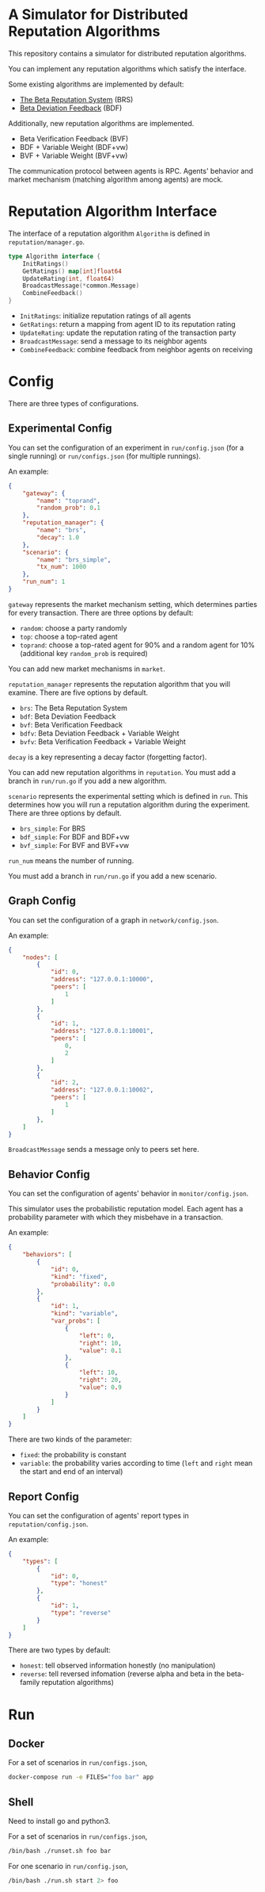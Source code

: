 # A Simulator for Distributed Reputation Algorithms

This repository contains a simulator for distributed reputation algorithms.

You can implement any reputation algorithms which satisfy the interface.

Some existing algorithms are implemented by default:
- [The Beta Reputation System](https://domino.fov.uni-mb.si/proceedings.nsf/proceedings/d9e48b66f32a7dffc1256e9f00355b37/$file/josang.pdf) (BRS)
- [Beta Deviation Feedback](https://infoscience.epfl.ch/record/486) (BDF)

Additionally, new reputation algorithms are implemented.
- Beta Verification Feedback (BVF)
- BDF + Variable Weight (BDF+vw)
- BVF + Variable Weight (BVF+vw)

The communication protocol between agents is RPC.
Agents' behavior and market mechanism (matching algorithm among agents) are mock.


# Reputation Algorithm Interface

The interface of a reputation algorithm `Algorithm` is defined in `reputation/manager.go`.
```go
type Algorithm interface {
	InitRatings()
	GetRatings() map[int]float64
	UpdateRating(int, float64)
	BroadcastMessage(*common.Message)
	CombineFeedback()
}
```

- `InitRatings`: initialize reputation ratings of all agents
- `GetRatings`: return a mapping from agent ID to its reputation rating
- `UpdateRating`: update the reputation rating of the transaction party
- `BroadcastMessage`: send a message to its neighbor agents
- `CombineFeedback`: combine feedback from neighbor agents on receiving


# Config
There are three types of configurations.

## Experimental Config
You can set the configuration of an experiment in `run/config.json` (for a single running) or `run/configs.json` (for multiple runnings).

An example:
```json
{
    "gateway": {
        "name": "toprand",
        "random_prob": 0.1
    },
    "reputation_manager": {
        "name": "brs",
        "decay": 1.0
    },
    "scenario": {
        "name": "brs_simple",
        "tx_num": 1000
    },
    "run_num": 1
}
```

`gateway` represents the market mechanism setting, which determines parties for every transaction.
There are three options by default:
- `random`: choose a party randomly
- `top`: choose a top-rated agent
- `toprand`: choose a top-rated agent for 90% and a random agent for 10% (additional key `random_prob` is required)

You can add new market mechanisms in `market`.

`reputation_manager` represents the reputation algorithm that you will examine.
There are five options by default.
- `brs`: The Beta Reputation System
- `bdf`: Beta Deviation Feedback
- `bvf`: Beta Verification Feedback
- `bdfv`: Beta Deviation Feedback + Variable Weight
- `bvfv`: Beta Verification Feedback + Variable Weight

`decay` is a key representing a decay factor (forgetting factor).

You can add new reputation algorithms in `reputation`.
You must add a branch in `run/run.go` if you add a new algorithm.

`scenario` represents the experimental setting which is defined in `run`.
This determines how you will run a reputation algorithm during the experiment.
There are three options by default.
- `brs_simple`: For BRS
- `bdf_simple`: For BDF and BDF+vw
- `bvf_simple`: For BVF and BVF+vw

`run_num` means the number of running.

You must add a branch in `run/run.go` if you add a new scenario.

## Graph Config
You can set the configuration of a graph in `network/config.json`.

An example:
```json
{
    "nodes": [
        {
            "id": 0,
            "address": "127.0.0.1:10000",
            "peers": [
                1
            ]
        },
        {
            "id": 1,
            "address": "127.0.0.1:10001",
            "peers": [
                0,
                2
            ]
        },
        {
            "id": 2,
            "address": "127.0.0.1:10002",
            "peers": [
                1
            ]
        },
    ]
}
```

`BroadcastMessage` sends a message only to peers set here.

## Behavior Config
You can set the configuration of agents' behavior in `monitor/config.json`.

This simulator uses the probabilistic reputation model.
Each agent has a probability parameter with which they misbehave in a transaction.

An example:
```json
{
    "behaviors": [
        {
            "id": 0,
            "kind": "fixed",
            "probability": 0.0
        },
        {
            "id": 1,
            "kind": "variable",
            "var_probs": [
                {
                    "left": 0,
                    "right": 10,
                    "value": 0.1
                },
                {
                    "left": 10,
                    "right": 20,
                    "value": 0.9
                }
            ]
        }
    ]
}
```

There are two kinds of the parameter:
- `fixed`: the probability is constant
- `variable`: the probability varies according to time (`left` and `right` mean the start and end of an interval)

## Report Config

You can set the configuration of agents' report types in `reputation/config.json`.

An example:

```json
{
    "types": [
        {
            "id": 0,
            "type": "honest"
        },
        {
            "id": 1,
            "type": "reverse"
        }
    ]
}
```

There are two types by default:

- `honest`: tell observed information honestly (no manipulation)
- `reverse`: tell reversed infomation (reverse alpha and beta in the beta-family reputation algorithms)


# Run

## Docker
For a set of scenarios in `run/configs.json`,
```sh
docker-compose run -e FILES="foo bar" app
```

## Shell
Need to install go and python3.

For a set of scenarios in `run/configs.json`,
```sh
/bin/bash ./runset.sh foo bar
```

For one scenario in `run/config.json`,
```sh
/bin/bash ./run.sh start 2> foo
```
